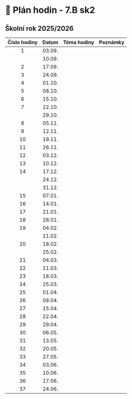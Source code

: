 # 📅 Plán hodin - 7.B sk2

## Školní rok 2025/2026

| Číslo hodiny | Datum | Téma hodiny | Poznámky |
| :----------: | :---: | :---------- | :------- |
|       1      | 03.09. |             |          |
|              | 10.09. |             |          |
|       2      | 17.09. |             |          |
|       3      | 24.09. |             |          |
|       4      | 01.10. |             |          |
|       5      | 08.10. |             |          |
|       6      | 15.10. |             |          |
|       7      | 22.10. |             |          |
|              | 29.10. |             |          |
|       8      | 05.11. |             |          |
|       9      | 12.11. |             |          |
|      10      | 19.11. |             |          |
|      11      | 26.11. |             |          |
|      12      | 03.12. |             |          |
|      13      | 10.12. |             |          |
|      14      | 17.12. |             |          |
|              | 24.12. |             |          |
|              | 31.12. |             |          |
|      15      | 07.01. |             |          |
|      16      | 14.01. |             |          |
|      17      | 21.01. |             |          |
|      18      | 28.01. |             |          |
|      19      | 04.02. |             |          |
|              | 11.02. |             |          |
|      20      | 18.02. |             |          |
|              | 25.02. |             |          |
|      21      | 04.03. |             |          |
|      22      | 11.03. |             |          |
|      23      | 18.03. |             |          |
|      24      | 25.03. |             |          |
|      25      | 01.04. |             |          |
|      26      | 08.04. |             |          |
|      27      | 15.04. |             |          |
|      28      | 22.04. |             |          |
|      29      | 29.04. |             |          |
|      30      | 06.05. |             |          |
|      31      | 13.05. |             |          |
|      32      | 20.05. |             |          |
|      33      | 27.05. |             |          |
|      34      | 03.06. |             |          |
|      35      | 10.06. |             |          |
|      36      | 17.06. |             |          |
|      37      | 24.06. |             |          |

